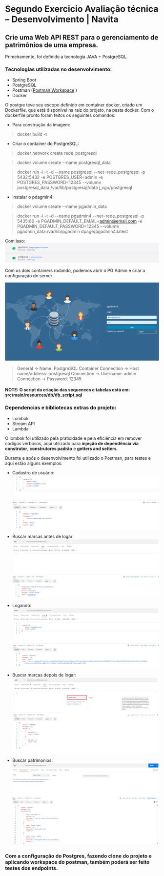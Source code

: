 # Segundo Exercicio Avaliação técnica – Desenvolvimento | Navita

## Crie uma Web API REST para o gerenciamento de patrimônios de uma empresa.

Primeiramente, foi definido a tecnologia JAVA + PostgreSQL.

### Tecnologias utilizadas no desenvolvimento:

- Spring Boot
- PostgreSQL
- Postman ([Postman Workspace](https://github.com/joaokage1/SegundoExercicio/blob/master/src/main/resources/workspace_postman/Patrimonios.postman_collection.json) )
- Docker

O postgre teve seu escopo definido em container docker, criado um Dockerfile, que está disponível na raiz do projeto, na pasta docker.
Com o dockerfile pronto foram feitos os seguintes comandos:

- Para construção da imagem:
 > docker build -t

- Criar o container do PostgreSQL:
 > docker network create rede_postgresql
 
 > docker volume create --name postgresql_data
 
 > docker run -i -t -d --name postgresql --net=rede_postgresql -p 5432:5432 -e POSTGRES_USER=admin -e POSTGRES_PASSWORD=12345 --volume postgresql_data:/var/lib/postgresql/data j_vgo/postgresql

- Instalar o pdagmin4:
 > docker volume create --name pgadmin_data
 
 > docker run -i -t -d --name pgadmin4 --net=rede_postgresql -p 5435:80 -e PGADMIN_DEFAULT_EMAIL=admin@email.com -e PGADMIN_DEFAULT_PASSWORD=12345 --volume pgadmin_data:/var/lib/pgadmin dpage/pgadmin4:latest
 
 Com isso:
 ![](https://raw.githubusercontent.com/joaokage1/SegundoExercicio/master/src/main/resources/assets/docker_desktop.PNG)
 
 Com os dois containers rodando, podemos abrir o PG Admin e criar a configuração do server
 
 ![](https://raw.githubusercontent.com/joaokage1/SegundoExercicio/master/src/main/resources/assets/pgAdmin.PNG)
 >General → Name: PostgreSQL Container
Connection → Host name/address: postgresql
Connection → Username: admin
Connection → Password: 12345

#### NOTE: O script da criação das sequences e tabelas está em: [src/main/resources/db/db_script.sql](https://github.com/joaokage1/SegundoExercicio/blob/master/src/main/resources/db/db_script.sql) 

### Dependencias e bibliotecas extras do projeto:

- Lombok
- Stream API
- Lambda

O lombok foi utilizado pela praticidade e pela eficiência em remover códigos verbosos, aqui utilizado para __injeção de dependência via construtor__, __construtores padrão__ e __getters and setters__. 

Durante e após o desenvolvimento foi utilizado o Postman, para testes e aqui estão alguns exemplos:

- Cadastro de usuário:
![](https://raw.githubusercontent.com/joaokage1/SegundoExercicio/master/src/main/resources/assets/cadastro_usuario.PNG)

- Buscar marcas antes de logar:
![](https://raw.githubusercontent.com/joaokage1/SegundoExercicio/master/src/main/resources/assets/buscarMarcas_forbidden.PNG)

- Logando:
![](https://raw.githubusercontent.com/joaokage1/SegundoExercicio/master/src/main/resources/assets/entrar_usuario.PNG)


- Buscar marcas depois de logar:
![](https://raw.githubusercontent.com/joaokage1/SegundoExercicio/master/src/main/resources/assets/buscarMarcas_ok.PNG)

- Buscar patrimonios:
![](https://raw.githubusercontent.com/joaokage1/SegundoExercicio/master/src/main/resources/assets/patrimonios_ok.PNG)

### Com a configuração do Postgres, fazendo clone do projeto e aplicando workspace do postman, também poderá ser feito testes dos endpoints. 
